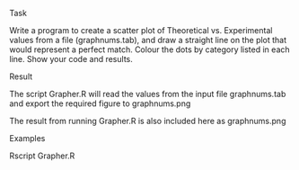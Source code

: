 Task

Write a program to create a scatter plot of Theoretical vs. Experimental values from a file (graphnums.tab), and draw a straight line on the plot that would represent a perfect match. Colour the dots by category listed in each line. Show your code and results.

Result

The script Grapher.R will read the values from the input file graphnums.tab and export the required figure to graphnums.png

The result from running Grapher.R is also included here as graphnums.png

Examples

Rscript Grapher.R

